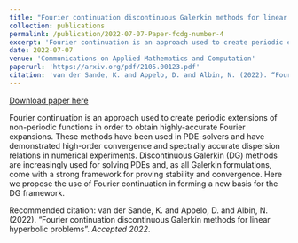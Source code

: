 ```yaml
---
title: "Fourier continuation discontinuous Galerkin methods for linear hyperbolic problems"
collection: publications
permalink: /publication/2022-07-07-Paper-fcdg-number-4
excerpt: 'Fourier continuation is an approach used to create periodic extensions of non-periodic functions in order to obtain highly-accurate Fourier expansions. These methods have been used in PDE-solvers and have demonstrated high-order convergence and spectrally accurate dispersion relations in numerical experiments. Discontinuous Galerkin (DG) methods are increasingly used for solving PDEs and, as all Galerkin formulations, come with a strong framework for proving stability and convergence. Here we propose the use of Fourier continuation in forming a new basis for the DG framework.'
date: 2022-07-07
venue: 'Communications on Applied Mathematics and Computation'
paperurl: 'https://arxiv.org/pdf/2105.00123.pdf'
citation: 'van der Sande, K. and Appelo, D. and Albin, N. (2022). “Fourier continuation discontinuous Galerkin methods for linear hyperbolic problems”. <i>Accepted 2022</i>.'
---
```


<a href='https://arxiv.org/pdf/2105.00123.pdf'>Download paper here</a>

Fourier continuation is an approach used to create periodic extensions of non-periodic functions in order to obtain highly-accurate Fourier expansions. These methods have been used in PDE-solvers and have demonstrated high-order convergence and spectrally accurate dispersion relations in numerical experiments. Discontinuous Galerkin (DG) methods are increasingly used for solving PDEs and, as all Galerkin formulations, come with a strong framework for proving stability and convergence. Here we propose the use of Fourier continuation in forming a new basis for the DG framework.

Recommended citation: van der Sande, K. and Appelo, D. and Albin, N. (2022). “Fourier continuation discontinuous Galerkin methods for linear hyperbolic problems”. <i>Accepted 2022</i>.